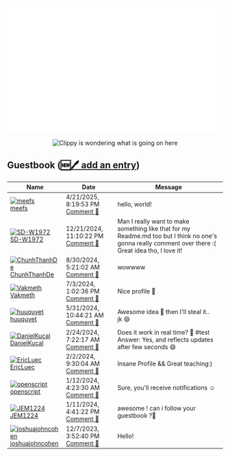 ![My metrics](github-metrics.svg)

<p align="center">
  <img src="clippy.gif" alt="Clippy is wondering what is going on here" />
</p>

## Guestbook ([🆕🖊️ add an entry](https://github.com/openscript/openscript/issues/1#issuecomment-new))
<!-- Guestbook -->
| Name | Date | Message |
|---|---|---|
|[<img src="https://avatars.githubusercontent.com/u/3507485?s=48&u=bc27c4316e44efce71ddd77e958f46eeec08198f&v=4" alt="meefs" width="48" /><br />meefs](https://github.com/meefs)|4/21/2025, 8:19:53 PM<br />[Comment 🔗](https://github.com/openscript/openscript/issues/1#issuecomment-2819425118)|hello, world!|
|[<img src="https://avatars.githubusercontent.com/u/93013194?s=48&u=f6be3bbb1ed8b42463d2f4f005c47b415548068d&v=4" alt="SD-W1972" width="48" /><br />SD-W1972](https://github.com/SD-W1972)|12/21/2024, 11:10:22 PM<br />[Comment 🔗](https://github.com/openscript/openscript/issues/1#issuecomment-2558263999)|Man I really want to make something like that for my Readme.md too but I think no one's gonna really comment over there :(<br />Great idea tho, I love it!|
|[<img src="https://avatars.githubusercontent.com/u/98199185?s=48&u=d44b7dc6817c4ecb5ee38460c0c55d9c547fc155&v=4" alt="ChunhThanhDe" width="48" /><br />ChunhThanhDe](https://github.com/ChunhThanhDe)|8/30/2024, 5:21:02 AM<br />[Comment 🔗](https://github.com/openscript/openscript/issues/1#issuecomment-2320088620)|wowwww|
|[<img src="https://avatars.githubusercontent.com/u/88040929?s=48&u=14dc7a8204044720118e234ea65b7dafa6e8a85c&v=4" alt="Vakmeth" width="48" /><br />Vakmeth](https://github.com/Vakmeth)|7/3/2024, 1:02:36 PM<br />[Comment 🔗](https://github.com/openscript/openscript/issues/1#issuecomment-2206028090)|Nice profile 🚀|
|[<img src="https://avatars.githubusercontent.com/u/35992057?s=48&u=0127beb8fbdedd25bacaf682efc6aadb045ed93b&v=4" alt="huuquyet" width="48" /><br />huuquyet](https://github.com/huuquyet)|5/31/2024, 10:44:21 AM<br />[Comment 🔗](https://github.com/openscript/openscript/issues/1#issuecomment-2141750252)|Awesome idea 🥳 then I'll steal it..<br />jk 😄|
|[<img src="https://avatars.githubusercontent.com/u/8938562?s=48&u=eabc71a6c8325b496245a2b9850e088e5ac0d411&v=4" alt="DanielKucal" width="48" /><br />DanielKucal](https://github.com/DanielKucal)|2/24/2024, 7:22:17 AM<br />[Comment 🔗](https://github.com/openscript/openscript/issues/1#issuecomment-1962283576)|Does it work in real time? 🤔 #test<br />Answer: Yes, and reflects updates after few seconds 😄|
|[<img src="https://avatars.githubusercontent.com/u/140081980?s=48&u=b1dd073f4b69096c8a7bd3a2e7fbbbfab2f2ba92&v=4" alt="EricLuec" width="48" /><br />EricLuec](https://github.com/EricLuec)|2/2/2024, 9:30:04 AM<br />[Comment 🔗](https://github.com/openscript/openscript/issues/1#issuecomment-1923409885)|Insane Profile && Great teaching:)|
|[<img src="https://avatars.githubusercontent.com/u/1105080?s=48&u=ebda165c92f1f174a7aef1c0defd8a0955b83b01&v=4" alt="openscript" width="48" /><br />openscript](https://github.com/openscript)|1/12/2024, 4:23:30 AM<br />[Comment 🔗](https://github.com/openscript/openscript/issues/1#issuecomment-1888411867)|Sure, you'll receive notifications ☺️|
|[<img src="https://avatars.githubusercontent.com/u/101504594?s=48&v=4" alt="JEM1224" width="48" /><br />JEM1224](https://github.com/JEM1224)|1/11/2024, 4:41:22 PM<br />[Comment 🔗](https://github.com/openscript/openscript/issues/1#issuecomment-1887551082)|awesome ! can i follow your guestbook ?🧐|
|[<img src="https://avatars.githubusercontent.com/u/65085812?s=48&v=4" alt="joshuajohncohen" width="48" /><br />joshuajohncohen](https://github.com/joshuajohncohen)|12/7/2023, 3:52:40 PM<br />[Comment 🔗](https://github.com/openscript/openscript/issues/1#issuecomment-1841619487)|Hello!|
<!-- /Guestbook -->
